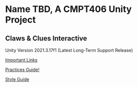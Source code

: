 # Name TBD, A CMPT406 Unity Project
## Claws & Clues Interactive

Unity Version 2021.3.17f1 (Latest Long-Term Support Release)

[Important Links](docs/links.md)

[Practices Guide!](docs/practices.md)

[Style Guide](docs/style.md)

